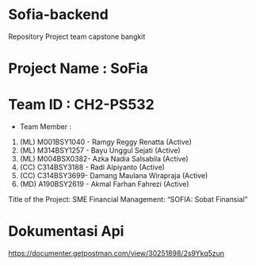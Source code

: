 # Sofia-backend
Repository Project team capstone bangkit

# Project Name		: SoFia
# Team ID		: CH2-PS532
* Team Member		: 
1. (ML) M001BSY1040 - Ramgy Reggy Renatta (Active)
2. (ML) M314BSY1257 -  Bayu Unggul Sejati (Active)
3. (ML) M004BSX0382-  Azka Nadia Salsabila (Active)
4. (CC) C314BSY3188 - Radi Alpiyanto (Active)
5. (CC) C314BSY3699- Damang Maulana Wirapraja (Active)
6. (MD) A190BSY2619 -  Akmal Farhan Fahrezi (Active)

Title of the Project:
SME Financial Management: “SOFIA: Sobat Finansial”

# Dokumentasi Api
https://documenter.getpostman.com/view/30251898/2s9Ykq5zun
